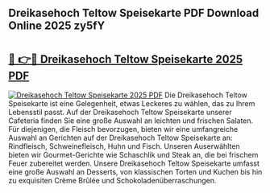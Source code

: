 ## Dreikasehoch Teltow Speisekarte PDF Download Online 2025 zy5fY

# <h2><a href="http://gccy9t.nevu.top/?p=Dreikasehoch+Teltow+Speisekarte">🔗 👉🔴 Dreikasehoch Teltow Speisekarte 2025 PDF</a></h2>

[![Dreikasehoch Teltow Speisekarte 2025 PDF](https://i.imgur.com/dBaPXMq.png)](http://gccy9t.nevu.top/?p=Dreikasehoch+Teltow+Speisekarte)
Die Dreikasehoch Teltow Speisekarte ist eine Gelegenheit, etwas Leckeres zu wählen, das zu Ihrem Lebensstil passt. Auf der Dreikasehoch Teltow Speisekarte unserer Cafeteria finden Sie eine große Auswahl an leichten und frischen Salaten. Für diejenigen, die Fleisch bevorzugen, bieten wir eine umfangreiche Auswahl an Gerichten auf der Dreikasehoch Teltow Speisekarte an: Rindfleisch, Schweinefleisch, Huhn und Fisch. Unseren Auserwählten bieten wir Gourmet-Gerichte wie Schaschlik und Steak an, die bei frischem Feuer zubereitet werden. Unsere Dreikasehoch Teltow Speisekarte umfasst eine große Auswahl an Desserts, von klassischen Torten und Kuchen bis hin zu exquisiten Crème Brûlée und Schokoladenüberraschungen.

